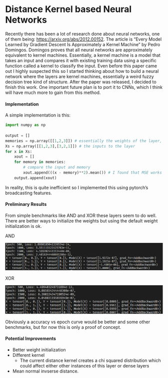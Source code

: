 # Distance Kernel based Neural Networks

Recently there has been a lot of research done about neural networks, one of them being: https://arxiv.org/abs/2012.00152. The article is “Every Model Learned by Gradient Descent Is Approximately a Kernel Machine” by Pedro Domingos. Domingos proves that all neural networks are approximately equivalent to kernel machines. Essentially, a kernel machine is a model that takes an input and compares it with existing training data using a specific function called a kernel to classify the input. Even before this paper came out I highly suspected this so I started thinking about how to build a neural network where the layers are kernel machines, essentially a weird fuzzy decision tree kind of structure. After the paper was released, I decided to finish this work. One important future plan is to port it to CNNs, which I think will have much more to gain from this method. 



#### Implementation

A simple implementation is this: 

```python
import numpy as np

output = []
memories = np.array([[1,2,3]]) # essentially the weights of the layer, this is like its memory
Xs = np.array([[1,2,3],[3,2,1]]) # the inputs to the layer
for x in Xs:
    xout = []
    for memory in memories:
        # compare the input and memory
        xout.append(((x - memory)**2).mean()) # I found that MSE works best
    output.append(xout)
```

In reality, this is quite inefficient so I implemented this using pytorch’s broadcasting features.



#### Preliminary Results

From simple benchmarks like AND and XOR these layers seem to do well. There are better ways to initialize the weights but using the default weight initialization is ok. 

AND

![image-20210314014741655](img/image-20210314014741655.png)

XOR

![image-20210314014821809](img/image-20210314014821809.png)

Obviously a accuracy vs epoch curve would be better and some other benchmarks, but for now this is only a proof of concept.



#### Potential Improvements

- Better weight initialization
- Different kernel
  - The current distance kernel creates a chi squared distribution which could affect either other instances of this layer or dense layers
- Mean normal invserse distance.
